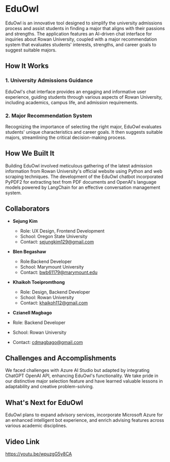 # EduOwl
EduOwl is an innovative tool designed to simplify the university admissions process and assist students in finding a major that aligns with their passions and strengths. The application features an AI-driven chat interface for inquiries about Rowan University, coupled with a major recommendation system that evaluates students' interests, strengths, and career goals to suggest suitable majors.

## How It Works

### 1. University Admissions Guidance
EduOwl's chat interface provides an engaging and informative user experience, guiding students through various aspects of Rowan University, including academics, campus life, and admission requirements.

### 2. Major Recommendation System
Recognizing the importance of selecting the right major, EduOwl evaluates students' unique characteristics and career goals. It then suggests suitable majors, streamlining the critical decision-making process.

## How We Built It

Building EduOwl involved meticulous gathering of the latest admission information from Rowan University's official website using Python and web scraping techniques. The development of the EduOwl chatbot incorporated PyPDF2 for extracting text from PDF documents and OpenAI's language models powered by LangChain for an effective conversation management system.

## Collaborators
- **Sejung Kim**
  - Role: UX Design, Frontend Development
  - School: Oregon State University
  - Contact: sejungkim129@gmail.com

- **Blen Begashaw**
  - Role:Backend Developer
  - School: Marymount University
  - Contact: bwb61179@marymount.edu

- **Khaikoh Toeipromthong**
  - Role: Design, Backend Developer
  - School: Rowan University
  - Contact: khaikoh112@gmail.com

 - **Czianell Magbago**
  - Role: Backend Developer
  - School: Rowan University
  - Contact: cdmagbago@gmail.com

## Challenges and Accomplishments

We faced challenges with Azure AI Studio but adapted by integrating ChatGPT OpenAI API, enhancing EduOwl's functionality. We take pride in our distinctive major selection feature and have learned valuable lessons in adaptability and creative problem-solving.

## What's Next for EduOwl

EduOwl plans to expand advisory services, incorporate Microsoft Azure for an enhanced intelligent bot experience, and enrich advising features across various academic disciplines.

## Video Link

https://youtu.be/wpuzgG5y8CA

